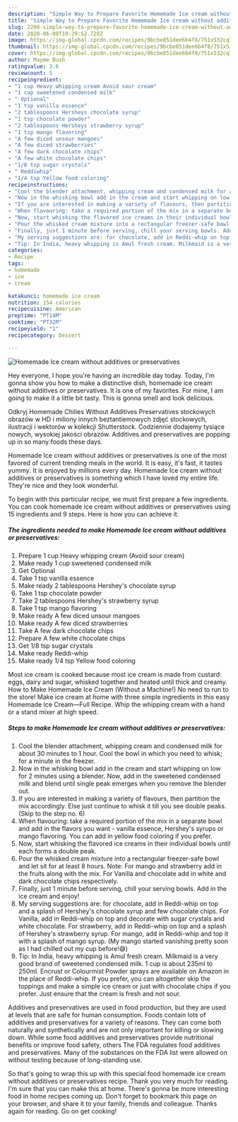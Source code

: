 ```yaml
---
description: "Simple Way to Prepare Favorite Homemade Ice cream without additives or preservatives"
title: "Simple Way to Prepare Favorite Homemade Ice cream without additives or preservatives"
slug: 2290-simple-way-to-prepare-favorite-homemade-ice-cream-without-additives-or-preservatives
date: 2020-06-08T19:29:52.728Z
image: https://img-global.cpcdn.com/recipes/9bcbe851dee6b4f8/751x532cq70/homemade-ice-cream-without-additives-or-preservatives-recipe-main-photo.jpg
thumbnail: https://img-global.cpcdn.com/recipes/9bcbe851dee6b4f8/751x532cq70/homemade-ice-cream-without-additives-or-preservatives-recipe-main-photo.jpg
cover: https://img-global.cpcdn.com/recipes/9bcbe851dee6b4f8/751x532cq70/homemade-ice-cream-without-additives-or-preservatives-recipe-main-photo.jpg
author: Mayme Bush
ratingvalue: 3.6
reviewcount: 5
recipeingredient:
- "1 cup Heavy whipping cream Avoid sour cream"
- "1 cup sweetened condensed milk"
- " Optional"
- "1 tsp vanilla essence"
- "2 tablespoons Hersheys chocolate syrup"
- "1 tsp chocolate powder"
- "2 tablespoons Hersheys strawberry syrup"
- "1 tsp mango flavoring"
- "A few diced unsour mangoes"
- "A few diced strawberries"
- "A few dark chocolate chips"
- "A few white chocolate chips"
- "1/8 tsp sugar crystals"
- " Reddiwhip"
- "1/4 tsp Yellow food coloring"
recipeinstructions:
- "Cool the blender attachment, whipping cream and condensed milk for about 30 minutes to 1 hour. Cool the bowl in which you need to whisk; for a minute in the freezer."
- "Now in the whisking bowl add in the cream and start whipping on low for 2 minutes using a blender. Now, add in the sweetened condensed milk and blend until single peak emerges when you remove the blender out."
- "If you are interested in making a variety of flavours, then partition the mix accordingly. Else just continue to whisk it till you see double peaks. (Skip to the step no. 6)"
- "When flavouring: take a required portion of the mix in a separate bowl and add in the flavors you want - vanilla essence, Hershey&#39;s syrups or mango flavoring. You can add in yellow food coloring if you prefer."
- "Now, start whisking the flavored ice creams in their individual bowls until each forms a double peak."
- "Pour the whisked cream mixture into a rectangular freezer-safe bowl and let sit for at least 8 hours. Note: For mango and strawberry add in the fruits along with the mix. For Vanilla and chocolate add in white and dark chocolate chips respectively."
- "Finally, just 1 minute before serving, chill your serving bowls. Add in the ice cream and enjoy!"
- "My serving suggestions are: for chocolate, add in Reddi-whip on top and a splash of Hershey&#39;s chocolate syrup and few chocolate chips. For Vanilla, add in Reddi-whip on top and decorate with sugar crystals and white chocolate. For strawberry, add in Reddi-whip on top and a splash of Hershey&#39;s strawberry syrup. For mango, add in Reddi-whip and top it with a splash of mango syrup. (My mango started vanishing pretty soon as I had chilled out my cup before!😅)"
- "Tip: In India, heavy whipping is Amul fresh cream. Milkmaid is a very good brand of sweetened condensed milk. 1 cup is about 235ml to 250ml. Encrust or Colourmist Powder sprays are available on Amazon in the place of Reddi-whip. If you prefer, you can altogether skip the toppings and make a simple ice cream or just with chocolate chips if you prefer. Just ensure that the cream is fresh and not sour."
categories:
- Recipe
tags:
- homemade
- ice
- cream

katakunci: homemade ice cream 
nutrition: 154 calories
recipecuisine: American
preptime: "PT14M"
cooktime: "PT32M"
recipeyield: "1"
recipecategory: Dessert

---
```



![Homemade Ice cream without additives or preservatives](https://img-global.cpcdn.com/recipes/9bcbe851dee6b4f8/751x532cq70/homemade-ice-cream-without-additives-or-preservatives-recipe-main-photo.jpg)

Hey everyone, I hope you're having an incredible day today. Today, I'm gonna show you how to make a distinctive dish, homemade ice cream without additives or preservatives. It is one of my favorites. For mine, I am going to make it a little bit tasty. This is gonna smell and look delicious.

Odkryj Homemade Chilies Without Additives Preservatives stockowych obrazów w HD i miliony innych beztantiemowych zdjęć stockowych, ilustracji i wektorów w kolekcji Shutterstock. Codziennie dodajemy tysiące nowych, wysokiej jakości obrazów. Additives and preservatives are popping up in so many foods these days.

Homemade Ice cream without additives or preservatives is one of the most favored of current trending meals in the world. It is easy, it's fast, it tastes yummy. It is enjoyed by millions every day. Homemade Ice cream without additives or preservatives is something which I have loved my entire life. They're nice and they look wonderful.


To begin with this particular recipe, we must first prepare a few ingredients. You can cook homemade ice cream without additives or preservatives using 15 ingredients and 9 steps. Here is how you can achieve it.

<!--inarticleads1-->

##### The ingredients needed to make Homemade Ice cream without additives or preservatives:

1. Prepare 1 cup Heavy whipping cream (Avoid sour cream)
1. Make ready 1 cup sweetened condensed milk
1. Get  Optional
1. Take 1 tsp vanilla essence
1. Make ready 2 tablespoons Hershey&#39;s chocolate syrup
1. Take 1 tsp chocolate powder
1. Take 2 tablespoons Hershey&#39;s strawberry syrup
1. Take 1 tsp mango flavoring
1. Make ready A few diced unsour mangoes
1. Make ready A few diced strawberries
1. Take A few dark chocolate chips
1. Prepare A few white chocolate chips
1. Get 1/8 tsp sugar crystals
1. Make ready  Reddi-whip
1. Make ready 1/4 tsp Yellow food coloring


Most ice cream is cooked because most ice cream is made from custard: eggs, dairy and sugar, whisked together and heated until thick and creamy. How to Make Homemade Ice Cream (Without a Machine!) No need to run to the store! Make ice cream at home with three simple ingredients in this easy Homemade Ice Cream—Full Recipe. Whip the whipping cream with a hand or a stand mixer at high speed. 

<!--inarticleads2-->

##### Steps to make Homemade Ice cream without additives or preservatives:

1. Cool the blender attachment, whipping cream and condensed milk for about 30 minutes to 1 hour. Cool the bowl in which you need to whisk; for a minute in the freezer.
1. Now in the whisking bowl add in the cream and start whipping on low for 2 minutes using a blender. Now, add in the sweetened condensed milk and blend until single peak emerges when you remove the blender out.
1. If you are interested in making a variety of flavours, then partition the mix accordingly. Else just continue to whisk it till you see double peaks. (Skip to the step no. 6)
1. When flavouring: take a required portion of the mix in a separate bowl and add in the flavors you want - vanilla essence, Hershey&#39;s syrups or mango flavoring. You can add in yellow food coloring if you prefer.
1. Now, start whisking the flavored ice creams in their individual bowls until each forms a double peak.
1. Pour the whisked cream mixture into a rectangular freezer-safe bowl and let sit for at least 8 hours. Note: For mango and strawberry add in the fruits along with the mix. For Vanilla and chocolate add in white and dark chocolate chips respectively.
1. Finally, just 1 minute before serving, chill your serving bowls. Add in the ice cream and enjoy!
1. My serving suggestions are: for chocolate, add in Reddi-whip on top and a splash of Hershey&#39;s chocolate syrup and few chocolate chips. For Vanilla, add in Reddi-whip on top and decorate with sugar crystals and white chocolate. For strawberry, add in Reddi-whip on top and a splash of Hershey&#39;s strawberry syrup. For mango, add in Reddi-whip and top it with a splash of mango syrup. (My mango started vanishing pretty soon as I had chilled out my cup before!😅)
1. Tip: In India, heavy whipping is Amul fresh cream. Milkmaid is a very good brand of sweetened condensed milk. 1 cup is about 235ml to 250ml. Encrust or Colourmist Powder sprays are available on Amazon in the place of Reddi-whip. If you prefer, you can altogether skip the toppings and make a simple ice cream or just with chocolate chips if you prefer. Just ensure that the cream is fresh and not sour.


Additives and preservatives are used in food production, but they are used at levels that are safe for human consumption. Foods contain lots of additives and preservatives for a variety of reasons. They can come both naturally and synthetically and are not only important for killing or slowing down. While some food additives and preservatives provide nutritional benefits or improve food safety, others The FDA regulates food additives and preservatives. Many of the substances on the FDA list were allowed on without testing because of long-standing use. 

So that's going to wrap this up with this special food homemade ice cream without additives or preservatives recipe. Thank you very much for reading. I'm sure that you can make this at home. There's gonna be more interesting food in home recipes coming up. Don't forget to bookmark this page on your browser, and share it to your family, friends and colleague. Thanks again for reading. Go on get cooking!
